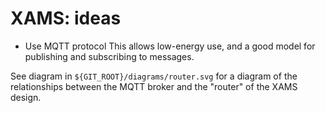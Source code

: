 # XAMS: ideas

* Use MQTT protocol
  This allows low-energy use, and a good model for publishing and
  subscribing to messages.
  
See diagram in `${GIT_ROOT}/diagrams/router.svg` for a diagram of the
relationships between the MQTT broker and the "router" of the XAMS
design.
